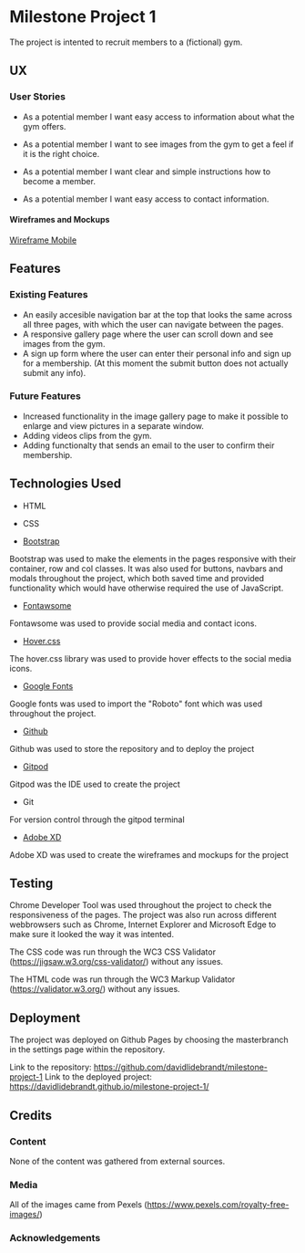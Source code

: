 # Milestone Project 1

The project is intented to recruit members to a (fictional) gym. 

## UX

### User Stories

* As a potential member I want easy access to information about what the gym offers.

* As a potential member I want to see images from the gym to get a feel if it is the right choice.

* As a potential member I want clear and simple instructions how to become a member.

* As a potential member I want easy access to contact information.


#### Wireframes and Mockups

[Wireframe Mobile](assets/images/wireframe-mobile.jpg)
     
   



## Features

### Existing Features

* An easily accesible navigation bar at the top  that looks the same across all three pages, with which the user can navigate between the pages.
* A responsive gallery page where the user can scroll down and see images from the gym.
* A sign up form where the user can enter their personal info and sign up for a membership. (At this moment the submit button does not actually submit any info).


### Future Features

* Increased functionality in the image gallery page to make it possible to enlarge and view pictures in a separate window.
* Adding videos clips from the gym.
* Adding functionalty that sends an email to the user to confirm their membership.


## Technologies Used

* HTML

* CSS

* [Bootstrap](https://getbootstrap.com/)

Bootstrap was used to make the elements in the pages responsive with their container, row and col classes.
It was also used for buttons, navbars and modals throughout the project, which both saved time and provided functionality which would have otherwise required the use of JavaScript.

* [Fontawsome](https://fontawesome.com/)

Fontawsome was used to provide social media and contact icons.

* [Hover.css](https://cdnjs.com/libraries/hover.css)

The hover.css library was used to provide hover effects to the social media icons.

* [Google Fonts](https://fonts.google.com/)

Google fonts was used to import the "Roboto" font which was used throughout the project.

* [Github](https://github.com/)

Github was used to store the repository and to deploy the project

* [Gitpod](https://www.gitpod.io/)

Gitpod was the IDE used to create the project

* Git 

For version control through the gitpod terminal

* [Adobe XD](https://www.adobe.com/products/xd.html)

Adobe XD was used to create the wireframes and mockups for the project


## Testing

Chrome Developer Tool was used throughout the project to check the responsiveness of the pages. The project was also run across different webbrowsers such as Chrome,
Internet Explorer and Microsoft Edge to make sure it looked the way it was intented.

The CSS code was run through the WC3 CSS Validator (https://jigsaw.w3.org/css-validator/) without any issues.

The HTML code was run through the WC3 Markup Validator (https://validator.w3.org/) without any issues.


## Deployment

The project was deployed on Github Pages by choosing the masterbranch in the settings page within the repository.

Link to the repository: https://github.com/davidlidebrandt/milestone-project-1
Link to the deployed project: https://davidlidebrandt.github.io/milestone-project-1/

## Credits 

### Content

None of the content was gathered from external sources.

### Media

All of the images came from Pexels (https://www.pexels.com/royalty-free-images/)

### Acknowledgements